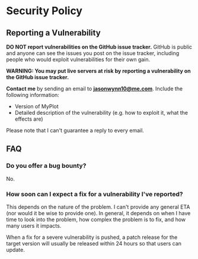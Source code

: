 # Security Policy

## Reporting a Vulnerability

**DO NOT report vulnerabilities on the GitHub issue tracker.**
GitHub is public and anyone can see the issues you post on the issue tracker, including people who would exploit vulnerabilities for their own gain.

**WARNING: You may put live servers at risk by reporting a vulnerability on the GitHub issue tracker.**

**Contact me** by sending an email to [**jasonwynn10@me.com**](mailto:jasonwynn10@me.com?subject=Security%20Vulnerability%20in%20MyPlot). Include the following information:

- Version of MyPlot
- Detailed description of the vulnerability (e.g. how to exploit it, what the effects are)

Please note that I can't guarantee a reply to every email.

## FAQ
### Do you offer a bug bounty?
No.

### How soon can I expect a fix for a vulnerability I've reported?
This depends on the nature of the problem. I can't provide any general ETA (nor would it be wise to provide one).
In general, it depends on when I have time to look into the problem, how complex the problem is to fix, and how many users it impacts.

When a fix for a severe vulnerability is pushed, a patch release for the target version will usually be released within 24 hours so that users can update.
